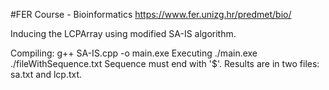 #FER Course - Bioinformatics
https://www.fer.unizg.hr/predmet/bio/

Inducing the LCPArray using modified SA-IS algorithm.

Compiling:
g++ SA-IS.cpp -o main.exe
Executing
./main.exe ./fileWithSequence.txt
Sequence must end with '$'.
Results are in two files: sa.txt and lcp.txt.
